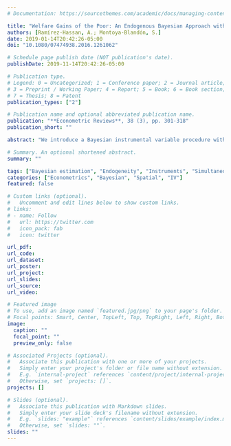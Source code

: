 ```yaml
---
# Documentation: https://sourcethemes.com/academic/docs/managing-content/

title: "Welfare Gains of the Poor: An Endogenous Bayesian Approach with Spatial Random Effects"
authors: [Ramírez-Hassan, A.; Montoya-Blandón, S.]
date: 2019-01-14T20:42:26-05:00
doi: "10.1080/07474938.2016.1261062"

# Schedule page publish date (NOT publication's date).
publishDate: 2019-11-14T20:42:26-05:00

# Publication type.
# Legend: 0 = Uncategorized; 1 = Conference paper; 2 = Journal article;
# 3 = Preprint / Working Paper; 4 = Report; 5 = Book; 6 = Book section;
# 7 = Thesis; 8 = Patent
publication_types: ["2"]

# Publication name and optional abbreviated publication name.
publication: "**Econometric Reviews**, 38 (3), pp. 301-318"
publication_short: ""

abstract: "We introduce a Bayesian instrumental variable procedure with spatial random effects that handles endogeneity, and spatial dependence with unobserved heterogeneity. We find through a limited Monte Carlo experiment that our proposal works well in terms of point estimates and prediction. We apply our method to analyze the welfare effects generated by a process of electricity tariff unification on the poorest households. In particular, we deduce an Equivalent Variation measure where there is a budget constraint for a two-tiered pricing scheme, and find that 10% of the poorest municipalities attained welfare gains above 2% of their initial income."

# Summary. An optional shortened abstract.
summary: ""

tags: ["Bayesian estimation", "Endogeneity", "Instruments", "Simultaneous equations", "Spatial random effects", "Welfare analysis"]
categories: ["Econometrics", "Bayesian", "Spatial", "IV"]
featured: false

# Custom links (optional).
#   Uncomment and edit lines below to show custom links.
# links:
# - name: Follow
#   url: https://twitter.com
#   icon_pack: fab
#   icon: twitter

url_pdf: 
url_code:
url_dataset:
url_poster:
url_project:
url_slides:
url_source:
url_video:

# Featured image
# To use, add an image named `featured.jpg/png` to your page's folder. 
# Focal points: Smart, Center, TopLeft, Top, TopRight, Left, Right, BottomLeft, Bottom, BottomRight.
image:
  caption: ""
  focal_point: ""
  preview_only: false

# Associated Projects (optional).
#   Associate this publication with one or more of your projects.
#   Simply enter your project's folder or file name without extension.
#   E.g. `internal-project` references `content/project/internal-project/index.md`.
#   Otherwise, set `projects: []`.
projects: []

# Slides (optional).
#   Associate this publication with Markdown slides.
#   Simply enter your slide deck's filename without extension.
#   E.g. `slides: "example"` references `content/slides/example/index.md`.
#   Otherwise, set `slides: ""`.
slides: ""
---
```

